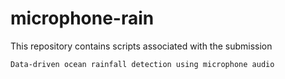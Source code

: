# microphone-rain

This repository contains scripts associated with the submission

`Data-driven ocean rainfall detection using microphone audio`